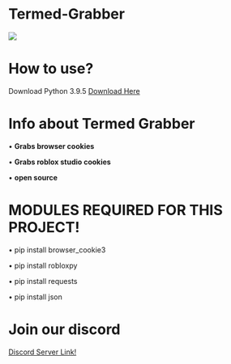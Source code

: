# Termed-Grabber

<img src="https://media.discordapp.net/attachments/1037071504443183107/1038168154343485471/twizz_shake.gif">

# How to use? 

Download Python 3.9.5
<a href="https://www.python.org/downloads/release/python-395/">Download Here</a> 

# Info about Termed Grabber
• **Grabs browser cookies**

• **Grabs roblox studio cookies**

• **open source**

# MODULES REQUIRED FOR THIS PROJECT!
• pip install browser_cookie3

• pip install robloxpy

• pip install requests

• pip install json

# Join our discord 
<a href="discord.gg/ltbeams">Discord Server Link!</a> 
